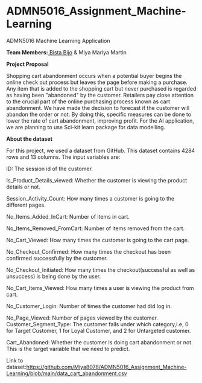 # ADMN5016_Assignment_Machine-Learning
ADMN5016 Machine Learning Application 

<b>Team Members:</b><a href="https://github.com/BistaBijo"> Bista Bijo</a> & Miya Mariya Martin
  
  <b>Project Proposal</b>
  
Shopping cart abandonment occurs when a potential buyer begins the online check out process but leaves the page before making a purchase. Any item that is added to the shopping cart but never purchased is regarded as having been "abandoned" by the customer. Retailers pay close attention to the crucial part of the online purchasing process known as cart abandonment. We have made the decision to forecast if the customer will abandon the order or not. By doing this, specific measures can be done to lower the rate of cart abandonment, improving profit. For the AI application, we are planning to use Sci-kit learn package for data modelling.

<b>About the dataset</b>

For this project, we used a dataset from GitHub. This dataset contains 4284 rows and 13 columns. The input variables are:

ID: The session id of the customer.

Is_Product_Details_viewed: Whether the customer is viewing the product details or not.

Session_Activity_Count: How many times a customer is going to the different pages.

No_Items_Added_InCart: Number of items in cart.

No_Items_Removed_FromCart: Number of items removed from the cart.

No_Cart_Viewed: How many times the customer is going to the cart page.

No_Checkout_Confirmed: How many times the checkout has been confirmed successfully by the customer.

No_Checkout_Initiated: How many times the checkout(successful as well as unsuccess) is being done by the user.

No_Cart_Items_Viewed: How many times a user is viewing the product from cart.

No_Customer_Login: Number of times the customer had did log in.

No_Page_Viewed: Number of pages viewed by the customer. Customer_Segment_Type: The customer falls under which category,i.e, 0 for Target Customer, 1 for Loyal Customer, and 2 for Untargeted customer.

Cart_Abandoned: Whether the customer is doing cart abandonment or not. This is the target variable that we need to predict.

Link to dataset:<a href=https://github.com/Miya8078/ADMN5016_Assignment_Machine-Learning/blob/main/data_cart_abandonment.csv>https://github.com/Miya8078/ADMN5016_Assignment_Machine-Learning/blob/main/data_cart_abandonment.csv </a>
